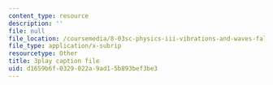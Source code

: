 ```yaml
---
content_type: resource
description: ''
file: null
file_location: /coursemedia/8-03sc-physics-iii-vibrations-and-waves-fall-2016/d1659b6f0329022a9ad15b893bef3be3_SnNmbVH5DAM.srt
file_type: application/x-subrip
resourcetype: Other
title: 3play caption file
uid: d1659b6f-0329-022a-9ad1-5b893bef3be3
---
```

